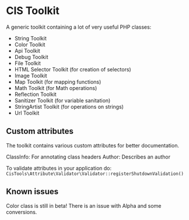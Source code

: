 # CIS Toolkit

A generic toolkit containing a lot of very useful PHP classes:

- String Toolkit
- Color Toolkit
- Api Toolkit
- Debug Toolkit
- File Toolkit
- HTML Selector Toolkit (for creation of selectors)
- Image Toolkit
- Map Toolkit (for mapping functions)
- Math Toolkit (for Math operations)
- Reflection Toolkit
- Sanitizer Toolkit (for variable sanitation)
- StringArtist Toolkit (for operations on strings)
- Url Toolkit

## Custom attributes

The toolkit contains various custom attributes for better documentation.

ClassInfo: For annotating class headers
Author: Describes an author

To validate attributes in your application do: `CisTools\Attribute\Validator\Validator::registerShutdownValidation()`

## Known issues

Color class is still in beta!
There is an issue with Alpha and some conversions.